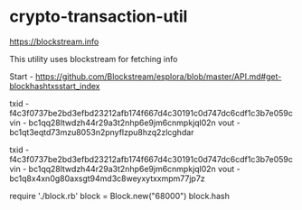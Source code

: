 # crypto-transaction-util

https://blockstream.info

This utility uses blockstream for fetching info

Start - https://github.com/Blockstream/esplora/blob/master/API.md#get-blockhashtxsstart_index


txid - f4c3f0737be2bd3efbd23212afb174f667d4c30191c0d747dc6cdf1c3b7e059c
vin - bc1qq28ltwdzh44r29a3t2nhp6e9jm6cnmpkjql02n
vout - bc1qt3eqtd73mzu8053n2pnyflzpu8hzq2zlcghdar


txid - f4c3f0737be2bd3efbd23212afb174f667d4c30191c0d747dc6cdf1c3b7e059c
vin - bc1qq28ltwdzh44r29a3t2nhp6e9jm6cnmpkjql02n
vout - bc1q8x4xn0g80axsgt94md3c8weyxytxxmpm77jp7z


require './block.rb'
 block = Block.new("68000")
 block.hash
